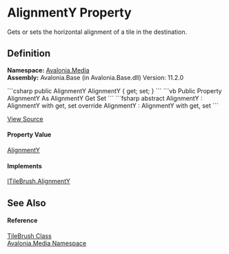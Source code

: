 # AlignmentY Property


Gets or sets the horizontal alignment of a tile in the destination.



## Definition
**Namespace:** <a href="N_Avalonia_Media">Avalonia.Media</a>  
**Assembly:** Avalonia.Base (in Avalonia.Base.dll) Version: 11.2.0

<Tabs groupId="api-code-preview">
<TabItem value="csharp" label="C#">
```csharp
public AlignmentY AlignmentY { get; set; }
```
</TabItem>
<TabItem value="vb" label="VB">
```vb
Public Property AlignmentY As AlignmentY
	Get
	Set
```
</TabItem>
<TabItem value="fsharp" label="F#">
```fsharp
abstract AlignmentY : AlignmentY with get, set
override AlignmentY : AlignmentY with get, set
```
</TabItem>
</Tabs>



<a href="https://github.com/AvaloniaUI/Avalonia/tree/master/src/Avalonia.Base/Media/TileBrush.cs#L99" title="View the source code">View Source</a>



#### Property Value
<a href="T_Avalonia_Media_AlignmentY">AlignmentY</a>

#### Implements
<a href="P_Avalonia_Media_ITileBrush_AlignmentY">ITileBrush.AlignmentY</a>  


## See Also


#### Reference
<a href="T_Avalonia_Media_TileBrush">TileBrush Class</a>  
<a href="N_Avalonia_Media">Avalonia.Media Namespace</a>  

